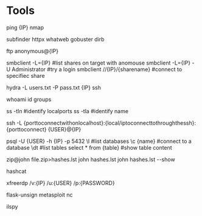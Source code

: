 # Tools

ping {IP}
nmap

subfinder
httpx
whatweb
gobuster
dirb

ftp anonymous@{IP}

smbclient -L={IP} #list shares on target with anomouse
smbclient -L={IP} -U Administrator #try a login
smbclient //{IP}/{sharename} #connect to specifiec share

hydra -L users.txt -P pass.txt {IP} ssh

whoami
id
groups

ss -tln #identify localports
ss -tla #identify name

ssh -L {porttoconnectwithonlocalhost}:{local/iptoconnecttothroughthessh}:{porttoconnect} {USER}@{IP}

psql -U {USER} -h {IP} -p 5432
\l #list databases
\c {name} #connect to a database
\dt #list tables
select * from {table} #show table content


zip@john file.zip>hashes.lst
john hashes.lst
john hashes.lst --show

hashcat

xfreerdp /v:{IP} /u:{USER} /p:{PASSWORD}

flask-unsign
metasploit
nc

ilspy